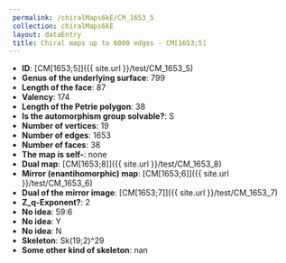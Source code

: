 ```yaml
--- 
 permalink: /chiralMaps6kE/CM_1653_5 
 collection: chiralMaps6kE
 layout: dataEntry
 title: Chiral maps up to 6000 edges - CM[1653;5]
---
```


- **ID**: [CM[1653;5]]({{ site.url }}/test/CM_1653_5)
- **Genus of the underlying surface**: 799
- **Length of the face**: 87
- **Valency**: 174
- **Length of the Petrie polygon**: 38
- **Is the automorphism group solvable?**: S
- **Number of vertices**: 19
- **Number of edges**: 1653
- **Number of faces**: 38
- **The map is self-**: none
- **Dual map**: [CM[1653;8]]({{ site.url }}/test/CM_1653_8)
- **Mirror (enantihomorphic) map**: [CM[1653;6]]({{ site.url }}/test/CM_1653_6)
- **Dual of the mirror image**: [CM[1653;7]]({{ site.url }}/test/CM_1653_7)
- **Z_q-Exponent?**: 2
- **No idea**:  59:6
- **No idea**: Y
- **No idea**: N
- **Skeleton**: Sk(19;2)^29
- **Some other kind of skeleton**: nan
